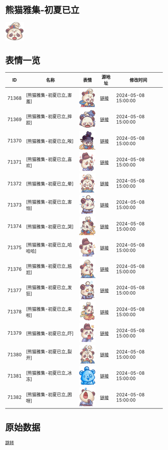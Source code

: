 # 熊猫雅集-初夏已立

<img src="./cover.png" height="60" alt="cover" />

# 表情一览

|ID|名称|表情|源地址|修改时间|
|----|----|----|----|----|
|71368|[熊猫雅集-初夏已立_害羞]|<img src="./pic/071368_%5B熊猫雅集-初夏已立_害羞%5D.png" height="60" alt="害羞"/>|[链接](https://i0.hdslb.com/bfs/garb/239a052f185e16864439dfe05251f948bf43318b.png)|2024-05-08 15:00:00|
|71369|[熊猫雅集-初夏已立_摔跤]|<img src="./pic/071369_%5B熊猫雅集-初夏已立_摔跤%5D.png" height="60" alt="摔跤"/>|[链接](https://i0.hdslb.com/bfs/garb/dc4ea3c2a0f4576adcff6cb3c94983ba1e2a270d.png)|2024-05-08 15:00:00|
|71370|[熊猫雅集-初夏已立_唉]|<img src="./pic/071370_%5B熊猫雅集-初夏已立_唉%5D.png" height="60" alt="唉"/>|[链接](https://i0.hdslb.com/bfs/garb/f07cd86827a74c97332fd8130094afac25c334ef.png)|2024-05-08 15:00:00|
|71371|[熊猫雅集-初夏已立_喜欢]|<img src="./pic/071371_%5B熊猫雅集-初夏已立_喜欢%5D.png" height="60" alt="喜欢"/>|[链接](https://i0.hdslb.com/bfs/garb/ea22640ea34195d935bd2ce90382f12171d3ac1b.png)|2024-05-08 15:00:00|
|71372|[熊猫雅集-初夏已立_晕]|<img src="./pic/071372_%5B熊猫雅集-初夏已立_晕%5D.png" height="60" alt="晕"/>|[链接](https://i0.hdslb.com/bfs/garb/e1fa7c40eee63d07eba7feb3006403470b74f5c2.png)|2024-05-08 15:00:00|
|71373|[熊猫雅集-初夏已立_害怕]|<img src="./pic/071373_%5B熊猫雅集-初夏已立_害怕%5D.png" height="60" alt="害怕"/>|[链接](https://i0.hdslb.com/bfs/garb/24a9a942d1408c8ef47ca8687ae18733c3c53ad1.png)|2024-05-08 15:00:00|
|71374|[熊猫雅集-初夏已立_哭]|<img src="./pic/071374_%5B熊猫雅集-初夏已立_哭%5D.png" height="60" alt="哭"/>|[链接](https://i0.hdslb.com/bfs/garb/2af9fa3bce3999fb5d05f257f40b81962a9c245a.png)|2024-05-08 15:00:00|
|71375|[熊猫雅集-初夏已立_哈哈哈]|<img src="./pic/071375_%5B熊猫雅集-初夏已立_哈哈哈%5D.png" height="60" alt="哈哈哈"/>|[链接](https://i0.hdslb.com/bfs/garb/bf911ce6f0784bf2637b68130bb082b15f7cc8d2.png)|2024-05-08 15:00:00|
|71376|[熊猫雅集-初夏已立_尴尬]|<img src="./pic/071376_%5B熊猫雅集-初夏已立_尴尬%5D.png" height="60" alt="尴尬"/>|[链接](https://i0.hdslb.com/bfs/garb/21cf6c40f6cff3d390fbd67bf70a40ecf52bdc13.png)|2024-05-08 15:00:00|
|71377|[熊猫雅集-初夏已立_发狂]|<img src="./pic/071377_%5B熊猫雅集-初夏已立_发狂%5D.png" height="60" alt="发狂"/>|[链接](https://i0.hdslb.com/bfs/garb/86ee2b437d57ab2d58bb236be3d3c3460660bd86.png)|2024-05-08 15:00:00|
|71378|[熊猫雅集-初夏已立_来啦]|<img src="./pic/071378_%5B熊猫雅集-初夏已立_来啦%5D.png" height="60" alt="来啦"/>|[链接](https://i0.hdslb.com/bfs/garb/f982d2f8935b99e265861b4461e48ef31ed65a90.png)|2024-05-08 15:00:00|
|71379|[熊猫雅集-初夏已立_吓]|<img src="./pic/071379_%5B熊猫雅集-初夏已立_吓%5D.png" height="60" alt="吓"/>|[链接](https://i0.hdslb.com/bfs/garb/d32270bba3cfaefe4ec75fd9fe2c25aa516e3344.png)|2024-05-08 15:00:00|
|71380|[熊猫雅集-初夏已立_裂开]|<img src="./pic/071380_%5B熊猫雅集-初夏已立_裂开%5D.png" height="60" alt="裂开"/>|[链接](https://i0.hdslb.com/bfs/garb/bf6ccfaab3792a5d0cb67c91b439d6b282d8f19f.png)|2024-05-08 15:00:00|
|71381|[熊猫雅集-初夏已立_冰冻]|<img src="./pic/071381_%5B熊猫雅集-初夏已立_冰冻%5D.png" height="60" alt="冰冻"/>|[链接](https://i0.hdslb.com/bfs/garb/d7dbd0bf7d15facdc21a3d74b5245b3dc1a44395.png)|2024-05-08 15:00:00|
|71382|[熊猫雅集-初夏已立_困呀]|<img src="./pic/071382_%5B熊猫雅集-初夏已立_困呀%5D.png" height="60" alt="困呀"/>|[链接](https://i0.hdslb.com/bfs/garb/f7ec4b6be3825185e49176950d5f1e38d0ad52e5.png)|2024-05-08 15:00:00|

# 原始数据

[跳转](./raw.json)

